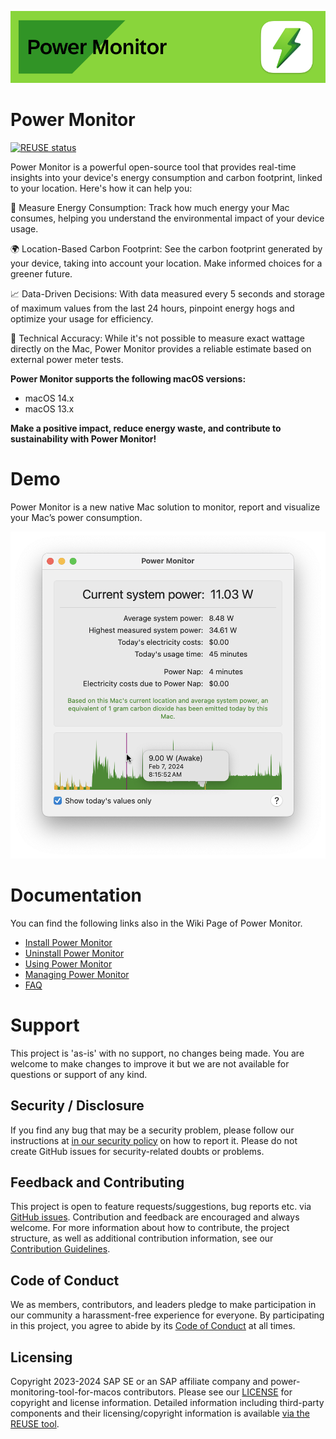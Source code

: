 ![](https://github.com/SAP/power-monitoring-tool-for-macos/blob/main/readme_images/banner.png)

# Power Monitor 

[![REUSE status](https://api.reuse.software/badge/github.com/SAP/power-monitoring-tool-for-macos)](https://api.reuse.software/info/github.com/SAP/power-monitoring-tool-for-macos)

Power Monitor is a powerful open-source tool that provides real-time insights into your device's energy consumption and carbon footprint, linked to your location. Here's how it can help you:

🔌 Measure Energy Consumption: Track how much energy your Mac consumes, helping you understand the environmental impact of your device usage.

🌍 Location-Based Carbon Footprint: See the carbon footprint generated by your device, taking into account your location. Make informed choices for a greener future.

📈 Data-Driven Decisions: With data measured every 5 seconds and storage of maximum values from the last 24 hours, pinpoint energy hogs and optimize your usage for efficiency.

🌟 Technical Accuracy: While it's not possible to measure exact wattage directly on the Mac, Power Monitor provides a reliable estimate based on external power meter tests.

**Power Monitor supports the following macOS versions:**

* macOS 14.x
* macOS 13.x

**Make a positive impact, reduce energy waste, and contribute to sustainability with Power Monitor!**



# Demo

Power Monitor is a new native Mac solution to monitor, report and visualize your Mac’s power consumption.

![](https://github.com/SAP/power-monitoring-tool-for-macos/blob/main/readme_images/power_monitor_launched.png)

# Documentation 

You can find the following links also in the Wiki Page of Power Monitor.

* [Install Power Monitor](https://github.com/SAP/power-monitoring-tool-for-macos/wiki/Installation)
* [Uninstall Power Monitor](https://github.com/SAP/power-monitoring-tool-for-macos/wiki/Uninstallation)
* [Using Power Monitor](https://github.com/SAP/power-monitoring-tool-for-macos/wiki/Using-Power-Monitor)
* [Managing Power Monitor](https://github.com/SAP/power-monitoring-tool-for-macos/wiki/Managing-Power-Monitor)
* [FAQ](https://github.com/SAP/power-monitoring-tool-for-macos/wiki/Frequently-Asked-Questions)

# Support

This project is 'as-is' with no support, no changes being made. You are welcome to make changes to improve it but we are not available for questions or support of any kind.

## Security / Disclosure
If you find any bug that may be a security problem, please follow our instructions at [in our security policy](https://github.com/SAP/power-monitoring-tool-for-macos/security/policy) on how to report it. Please do not create GitHub issues for security-related doubts or problems.

## Feedback and Contributing

This project is open to feature requests/suggestions, bug reports etc. via [GitHub issues](https://github.com/SAP/power-monitoring-tool-for-macos/issues). Contribution and feedback are encouraged and always welcome. For more information about how to contribute, the project structure, as well as additional contribution information, see our [Contribution Guidelines](CONTRIBUTING.md).

## Code of Conduct

We as members, contributors, and leaders pledge to make participation in our community a harassment-free experience for everyone. By participating in this project, you agree to abide by its [Code of Conduct](https://github.com/SAP/.github/blob/main/CODE_OF_CONDUCT.md) at all times.

## Licensing

Copyright 2023-2024 SAP SE or an SAP affiliate company and power-monitoring-tool-for-macos contributors. Please see our [LICENSE](LICENSE) for copyright and license information. Detailed information including third-party components and their licensing/copyright information is available [via the REUSE tool](https://api.reuse.software/info/github.com/SAP/power-monitoring-tool-for-macos).
